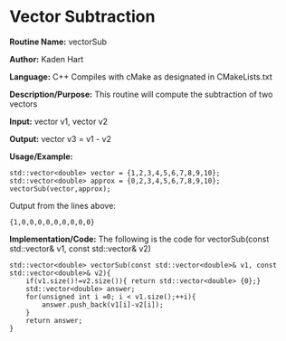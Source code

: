 # Vector Subtraction

**Routine Name:**           vectorSub

**Author:** Kaden Hart

**Language:** C++ Compiles with cMake as designated in CMakeLists.txt

**Description/Purpose:** This routine will compute the subtraction of two vectors

**Input:** vector<double> v1, vector<double> v2

**Output:** vector<double> v3 = v1 - v2

**Usage/Example:**  

    std::vector<double> vector = {1,2,3,4,5,6,7,8,9,10};
    std::vector<double> approx = {0,2,3,4,5,6,7,8,9,10};
    vectorSub(vector,approx);


Output from the lines above:

    {1,0,0,0,0,0,0,0,0,0}

**Implementation/Code:** The following is the code for vectorSub(const std::vector<double>& v1, const std::vector<double>& v2)

    std::vector<double> vectorSub(const std::vector<double>& v1, const std::vector<double>& v2){
        if(v1.size()!=v2.size()){ return std::vector<double> {0};}
        std::vector<double> answer;
        for(unsigned int i =0; i < v1.size();++i){
            answer.push_back(v1[i]-v2[i]);
        }
        return answer;
    }
